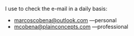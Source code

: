 I use to check the e-mail in a daily basis:

- [marcoscobena@outlook.com](mailto:marcoscobena@outlook.com) —personal
- [mcobena@plainconcepts.com](mailto:mcobena@plainconcepts.com) —professional
